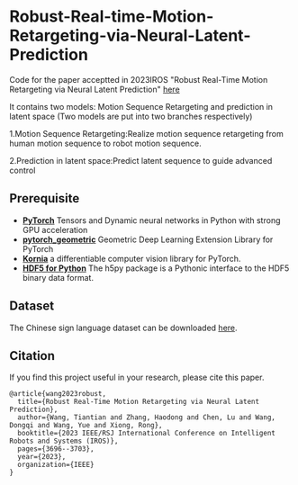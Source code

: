# Robust-Real-time-Motion-Retargeting-via-Neural-Latent-Prediction
Code for the paper acceptted in 2023IROS "Robust Real-Time Motion Retargeting via Neural Latent Prediction" [here](https://ieeexplore.ieee.org/abstract/document/10342022)

It contains two models: Motion Sequence Retargeting and prediction in latent space (Two models are put into two branches respectively)

1.Motion Sequence Retargeting:Realize motion sequence retargeting from human motion sequence to robot motion sequence.

2.Prediction in latent space:Predict latent sequence to guide advanced control

## Prerequisite

- [**PyTorch**](https://pytorch.org/get-started/locally/) Tensors and Dynamic neural networks in Python with strong GPU acceleration
- [**pytorch_geometric**](https://github.com/rusty1s/pytorch_geometric) Geometric Deep Learning Extension Library for PyTorch
- [**Kornia**](https://github.com/kornia/kornia) a differentiable computer vision library for PyTorch.
- [**HDF5 for Python**](https://docs.h5py.org/en/stable/) The h5py package is a Pythonic interface to the HDF5 binary data format.

## Dataset

The Chinese sign language dataset can be downloaded [here](https://www.jianguoyun.com/p/DYm5RzMQ74eHChj_lJ0E).


## Citation

If you find this project useful in your research, please cite this paper.

```
@article{wang2023robust,
  title={Robust Real-Time Motion Retargeting via Neural Latent Prediction},
  author={Wang, Tiantian and Zhang, Haodong and Chen, Lu and Wang, Dongqi and Wang, Yue and Xiong, Rong},
  booktitle={2023 IEEE/RSJ International Conference on Intelligent Robots and Systems (IROS)},
  pages={3696--3703},
  year={2023},
  organization={IEEE}
}
```
